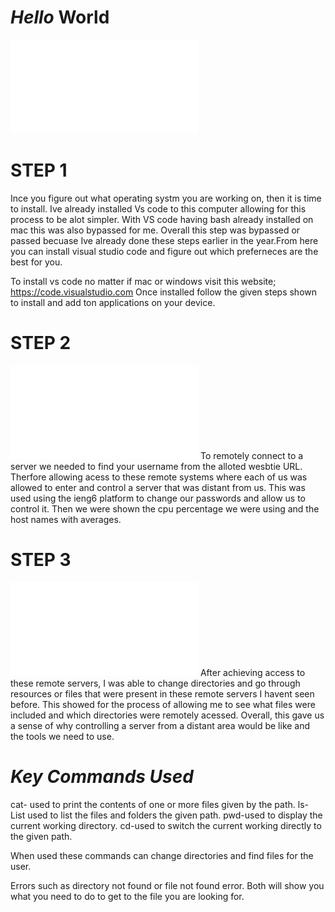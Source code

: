 # *Hello* **World**
![Image](kia12pdf.pdf)

# STEP 1
Ince you figure out what operating systm you are working on, then it is time to install.
Ive already installed Vs code to this computer allowing for this process to be alot simpler. With VS code having bash already installed on mac this was also bypassed for me. Overall this step was bypassed or passed becuase Ive already done these steps earlier in the year.From here you can install visual studio code and figure out which preferneces are the best for you.

To install vs code no matter if mac or windows visit this website; https://code.visualstudio.com
Once installed follow the given steps shown to install and add ton applications on your device.
# STEP 2
![Image](cse12lab.pdf) 
To remotely connect to a server we needed to find your username from the alloted wesbtie URL. Therfore allowing acess to these remote systems where each of us was allowed to enter and control a server that was distant from us. This was used using the ieng6 platform to change our passwords and allow us to control it. Then we were shown the cpu percentage we were using and the host names with averages.

# STEP 3


![Image](cse12.pdf) 
After achieving access to these remote servers, I was able to change directories and go through resources or files that were present in these remote servers I havent seen before. This showed for the process of allowing me to see what files were included and which directories were remotely acessed. Overall, this gave us a sense of why controlling a server from a distant area would be like and the tools we need to use.



# *Key Commands Used*
cat- used to print the contents of one or more files given by the path.
ls- List used to list the files and folders the given path.
pwd-used to display the current working directory.
cd-used to switch the current working directly to the given path.

When used these commands can change directories and find files for the user.

Errors such as directory not found or file not found error. Both will show you what you need to do to get to the file you are looking for.

